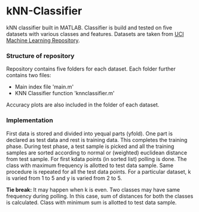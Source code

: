 # kNN-Classifier
kNN classifier built in MATLAB. Classifier is build and tested on five datasets with various classes and features.
Datasets are taken from [UCI Machine Learning Repository][l1]. 

### Structure of repository

Repository contains five folders for each dataset. Each folder further contains two files: 
- Main index file 'main.m'
- KNN Classifier function 'knnclassifier.m'

Accuracy plots are also included in the folder of each dataset. 

### Implementation

First data is stored and divided into y​equal parts (y​­​fold). One part is declared as test data and
rest is training data. This completes the training phase. During test phase, a test sample is picked 
and all the training samples are sorted according to normal or (weighted) euclidean distance from test sample. For first k​data points (in sorted list) polling is done. The class with maximum frequency is allotted to test data sample. Same procedure is repeated for all the test data points.
For a particular dataset, k is varied from 1 to 5 and y is varied from 2 to 5.
 

**Tie break:**
It may happen when k is even. Two classes may have same frequency during polling. In this case, sum of distances for both the classes is calculated. Class with minimum sum is allotted to test data sample.
 
[l1]: <http://archive.ics.uci.edu/ml/> 


